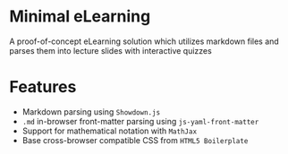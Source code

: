 # Minimal eLearning

A proof-of-concept eLearning solution which utilizes markdown files and parses them into lecture slides with interactive quizzes

# Features

- Markdown parsing using `Showdown.js`
- `.md` in-browser front-matter parsing using `js-yaml-front-matter`
- Support for mathematical notation with `MathJax`
- Base cross-browser compatible CSS from `HTML5 Boilerplate`